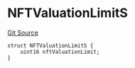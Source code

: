# NFTValuationLimitS
[Git Source](https://github.com/thrackle-io/forte-rules-engine/blob/05058af162713f188a988f6affb17d318400fb7d/src/client/token/handler/diamond/RuleStorage.sol)


```solidity
struct NFTValuationLimitS {
    uint16 nftValuationLimit;
}
```

